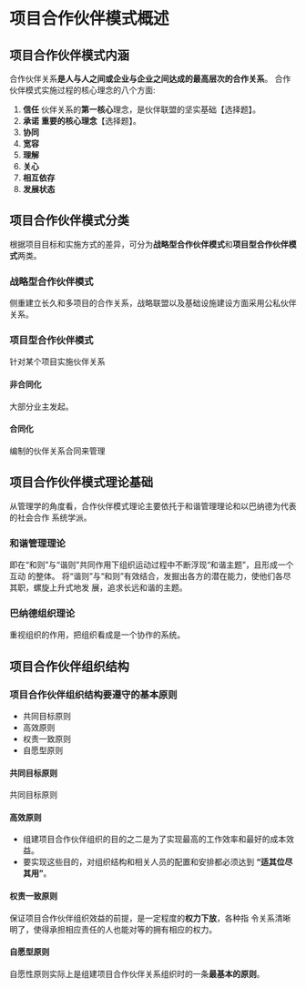 # 项目合作伙伴模式概述

## 项目合作伙伴模式内涵

合作伙伴关系**是人与人之间或企业与企业之间达成的最高层次的合作关系**。
合作伙伴模式实施过程的核心理念的八个方面:

1. **信任** 伙伴关系的**第一核心**理念，是伙伴联盟的坚实基础【选择题】。
2. **承诺** **重要的核心理念**【选择题】。
3. **协同**
4. **宽容**
5. **理解**
6. **关心**
7. **相互依存**
8. **发展状态**

## 项目合作伙伴模式分类

根据项目目标和实施方式的差异，可分为**战略型合作伙伴模式**和**项目型合作伙伴模式**两类。

### 战略型合作伙伴模式

侧重建立长久和多项目的合作关系，战略联盟以及基础设施建设方面采用公私伙伴关系。

### 项目型合作伙伴模式

针对某个项目实施伙伴关系

#### 非合同化

大部分业主发起。

#### 合同化

编制的伙伴关系合同来管理

## 项目合作伙伴模式理论基础

从管理学的角度看，合作伙伴模式理论主要依托于和谐管理理论和以巴纳德为代表的社会合作 系统学派。

### 和谐管理理论

即在“和则”与“谐则”共同作用下组织运动过程中不断浮现“和谐主题”，且形成一个互动 的整体。
将“谐则”与“和则”有效结合，发掘出各方的潜在能力，使他们各尽其职，螺旋上升式地发 展，追求长远和谐的主题。

### 巴纳德组织理论

重视组织的作用，把组织看成是一个协作的系统。

## 项目合作伙伴组织结构

### 项目合作伙伴组织结构要遵守的基本原则

- 共同目标原则
- 高效原则
- 权责一致原则
- 自愿型原则

#### 共同目标原则

共同目标原则

#### 高效原则

- 组建项目合作伙伴组织的目的之二是为了实现最高的工作效率和最好的成本效益。
- 要实现这些目的，对组织结构和相关人员的配置和安排都必须达到 **“适其位尽其用”**。

#### 权责一致原则

保证项目合作伙伴组织效益的前提，是一定程度的**权力下放**，各种指 令关系清晰明了，使得承担相应责任的人也能对等的拥有相应的权力。

#### 自愿型原则

自愿性原则实际上是组建项目合作伙伴关系组织时的一条**最基本的原则**。

